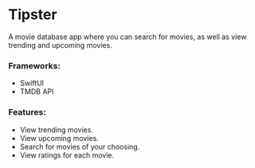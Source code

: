 # Tipster

A movie database app where you can search for movies, as well as view trending and upcoming movies.

### Frameworks:
- SwiftUI
- TMDB API

### Features:
- View trending movies.
- View upcoming movies.
- Search for movies of your choosing.
- View ratings for each movie.

